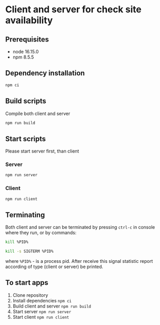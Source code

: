# Client and server for check site availability

## Prerequisites

- node 16.15.0
- npm 8.5.5

## Dependency installation

```sh
npm ci
```

## Build scripts

Compile both client and server

```sh
npm run build
```

## Start scripts

Please start server first, than client

### Server

```sh
npm run server
```

### Client

```sh
npm run client
```

## Terminating

Both client and server can be terminated by pressing `ctrl-c` in console where they run, or by commands:

```sh
kill %PID%
```

```sh
kill -s SIGTERM %PID%
```

where `%PID%` - is a process pid. After receive this signal statistic report according of type (client or server) be printed.

## To start apps

1. Clone repository
2. Install dependencies `npm ci`
3. Build client and server `npm run build`
4. Start server `npm run server`
5. Start client `npm run client`

